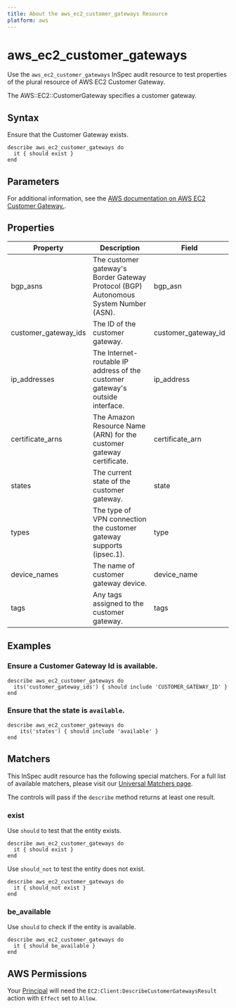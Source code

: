 ```yaml
---
title: About the aws_ec2_customer_gateways Resource
platform: aws
---
```


# aws_ec2_customer_gateways

Use the `aws_ec2_customer_gateways` InSpec audit resource to test properties of the plural resource of AWS EC2 Customer Gateway.

The AWS::EC2::CustomerGateway specifies a customer gateway.

## Syntax

Ensure that the Customer Gateway exists.

    describe aws_ec2_customer_gateways do
      it { should exist }
    end

## Parameters

For additional information, see the [AWS documentation on AWS EC2 Customer Gateway.](https://docs.aws.amazon.com/AWSCloudFormation/latest/UserGuide/aws-resource-ec2-customer-gateway.html).

## Properties

| Property | Description | Field | 
| --- | --- | --- |
| bgp_asns | The customer gateway's Border Gateway Protocol (BGP) Autonomous System Number (ASN). | bgp_asn |
| customer_gateway_ids | The ID of the customer gateway. | customer_gateway_id |
| ip_addresses | The Internet-routable IP address of the customer gateway's outside interface. | ip_address |
| certificate_arns | The Amazon Resource Name (ARN) for the customer gateway certificate. | certificate_arn |
| states | The current state of the customer gateway. | state |
| types | The type of VPN connection the customer gateway supports (ipsec.1). | type |
| device_names | The name of customer gateway device. | device_name |
| tags | Any tags assigned to the customer gateway. | tags |

## Examples

### Ensure a Customer Gateway Id is available.
    describe aws_ec2_customer_gateways do
      its('customer_gateway_ids') { should include 'CUSTOMER_GATEWAY_ID' }
    end

### Ensure that the state is `available`.
    describe aws_ec2_customer_gateways do
        its('states') { should include 'available' }
    end

## Matchers

This InSpec audit resource has the following special matchers. For a full list of available matchers, please visit our [Universal Matchers page](https://www.inspec.io/docs/reference/matchers/).

The controls will pass if the `describe` method returns at least one result.

### exist

Use `should` to test that the entity exists.

    describe aws_ec2_customer_gateways do
      it { should exist }
    end

Use `should_not` to test the entity does not exist.

    describe aws_ec2_customer_gateways do
      it { should_not exist }
    end

### be_available

Use `should` to check if the entity is available.

    describe aws_ec2_customer_gateways do
      it { should be_available }
    end

## AWS Permissions

Your [Principal](https://docs.aws.amazon.com/IAM/latest/UserGuide/intro-structure.html#intro-structure-principal) will need the `EC2:Client:DescribeCustomerGatewaysResult` action with `Effect` set to `Allow`.